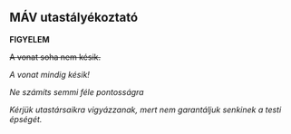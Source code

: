 ## MÁV utastályékoztató


**FIGYELEM**

~~A vonat soha nem késik.~~

*A vonat mindig késik!*

*Ne számíts semmi féle pontosságra*

*Kérjük utastársaikra vigyázzanak, mert nem garantáljuk senkinek a testi épségét.*
